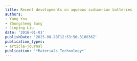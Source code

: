 ```yaml
---
title: Recent developments on aqueous sodium-ion batteries
authors:
- Yang You
- Zhongsheng Sang
- Jinping Liu
date: '2016-01-01'
publishDate: '2025-08-28T12:53:50.310036Z'
publication_types:
- article-journal
publication: '*Materials Technology*'
---
```


